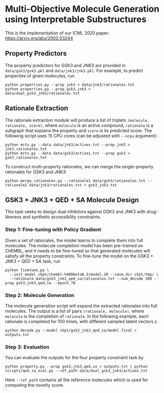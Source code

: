 # Multi-Objective Molecule Generation using Interpretable Substructures

This is the implementation of our ICML 2020 paper: https://arxiv.org/abs/2002.03244

## Property Predictors
The property predictors for GSK3 and JNK3 are provided in `data/gsk3/gsk3.pkl` and `data/jnk3/jnk3.pkl`. For example, to predict properties of given molecules, run
```
python properties.py --prop jnk3 < data/jnk3/rationales.txt
python properties.py --prop gsk3,jnk3 < data/dual_gsk3_jnk3/rationales.txt
```

## Rationale Extraction
The rationale extraction module will produce a list of triplets `(molecule, rationale, score)`, where `molecule` is an active compound, `rationale` is a subgraph that explains the property and `score` is its predicted score. The following script uses 15 CPU cores (can be adjusted with `--ncpu` argument):
```
python mcts.py --data data/jnk3/actives.txt --prop jnk3 > jnk3_rationales.txt
python mcts.py --data data/gsk3/actives.txt --prop gsk3 > gsk3_rationales.txt
```
To construct multi-property rationales, we can merge the single-property rationales for GSK3 and JNK3:
```
python merge_rationales.py --rationale1 data/gsk3/rationales.txt --rationale2 data/jnk3/rationales.txt > gsk3_jnk3.txt
```

## GSK3 + JNK3 + QED + SA Molecule Design

This task seeks to design dual inhibitors against GSK3 and JNK3 with drug-likeness and synthetic accessibility constraints. 

### Step 1: Fine-tuning with Policy Gradient
Given a set of rationales, the model learns to complete them into full molecules. The molecule completion model has been pre-trained on ChEMBL, and it needs to be fine-tuned so that generated molecules will satisfy all the property constraints. To fine-tune the model on the GSK3 + JNK3 + QED + SA task, run
```
python finetune.py \
  --init_model ckpt/chembl-h400beta0.3/model.20 --save_dir ckpt/tmp/ \
  --rationale data/gsk3_jnk3_qed_sa/rationales.txt --num_decode 200 --prop gsk3,jnk3,qed,sa --epoch 70
```

### Step 2: Molecule Generation
The molecule generation script will expand the extracted rationales into full molecules. The output is a list of pairs `(rationale, molecule)`, where `molecule` is the completion of `rationale`. In the following example, each rationale is completed for 100 times, with different sampled latent vectors z.
```
python decode.py --model ckpt/gsk3_jnk3_qed_sa/model.final > outputs.txt
```

### Step 3: Evaluation
You can evaluate the outputs for the four property constraint task by
```
python property.py --prop gsk3,jnk3,qed,sa < outputs.txt | python scripts/qed_sa_eval.py --ref_path data/dual_gsk3_jnk3/actives.txt
```
Here `--ref_path` contains all the reference molecules which is used for computing the novelty score. 
